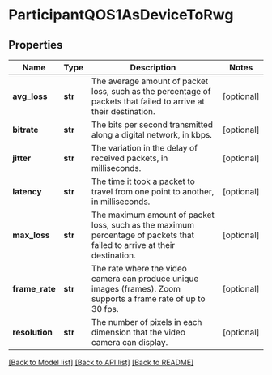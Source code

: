 # ParticipantQOS1AsDeviceToRwg

## Properties
Name | Type | Description | Notes
------------ | ------------- | ------------- | -------------
**avg_loss** | **str** | The average amount of packet loss, such as the percentage of packets that failed to arrive at their destination. | [optional] 
**bitrate** | **str** | The bits per second transmitted along a digital network, in kbps. | [optional] 
**jitter** | **str** | The variation in the delay of received packets, in milliseconds. | [optional] 
**latency** | **str** | The time it took a packet to travel from one point to another, in milliseconds. | [optional] 
**max_loss** | **str** | The maximum amount of packet loss, such as the maximum percentage of packets that failed to arrive at their destination. | [optional] 
**frame_rate** | **str** | The rate where the video camera can produce unique images (frames). Zoom supports a frame rate of up to 30 fps. | [optional] 
**resolution** | **str** | The number of pixels in each dimension that the video camera can display. | [optional] 

[[Back to Model list]](../README.md#documentation-for-models) [[Back to API list]](../README.md#documentation-for-api-endpoints) [[Back to README]](../README.md)


